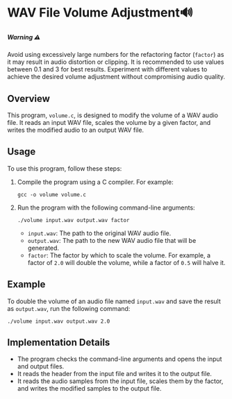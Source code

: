 # WAV File Volume Adjustment🔊

##### Warning ⚠️
Avoid using excessively large numbers for the refactoring factor (`factor`) as it may result in audio distortion or clipping. It is recommended to use values between 0.1 and 3 for best results. Experiment with different values to achieve the desired volume adjustment without compromising audio quality.


## Overview

This program, `volume.c`, is designed to modify the volume of a WAV audio file. It reads an input WAV file, scales the volume by a given factor, and writes the modified audio to an output WAV file.

## Usage

To use this program, follow these steps:

1. Compile the program using a C compiler. For example:
   ```
   gcc -o volume volume.c
   ```

2. Run the program with the following command-line arguments:
   ```
   ./volume input.wav output.wav factor
   ```
   - `input.wav`: The path to the original WAV audio file.
   - `output.wav`: The path to the new WAV audio file that will be generated.
   - `factor`: The factor by which to scale the volume. For example, a factor of `2.0` will double the volume, while a factor of `0.5` will halve it.

## Example

To double the volume of an audio file named `input.wav` and save the result as `output.wav`, run the following command:
```
./volume input.wav output.wav 2.0
```

## Implementation Details

- The program checks the command-line arguments and opens the input and output files.
- It reads the header from the input file and writes it to the output file.
- It reads the audio samples from the input file, scales them by the factor, and writes the modified samples to the output file.
